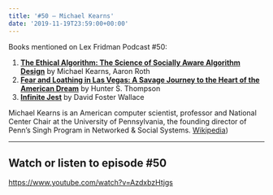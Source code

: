 ```yaml
---
title: '#50 – Michael Kearns'
date: '2019-11-19T23:59:00+00:00'
---
```


Books mentioned on Lex Fridman Podcast #50:

1. <b><a href="https://amzn.to/3ElOSXC" target="_blank" rel="sponsored noopener noreferrer">The Ethical Algorithm: The Science of Socially Aware Algorithm Design</a></b> by Michael Kearns, Aaron Roth
2. <b><a href="https://amzn.to/3TZWrsQ" target="_blank" rel="sponsored noopener noreferrer">Fear and Loathing in Las Vegas: A Savage Journey to the Heart of the American Dream</a></b> by Hunter S. Thompson
3. <b><a href="https://amzn.to/3TMGRAp" target="_blank" rel="sponsored noopener noreferrer">Infinite Jest</a></b> by David Foster Wallace

<!--more-->

Michael Kearns is an American computer scientist, professor and National Center Chair at the University of Pennsylvania, the founding director of Penn’s Singh Program in Networked &amp; Social Systems. <a href="https://en.wikipedia.org/wiki/Michael_Kearns_(computer_scientist" target="_blank">Wikipedia</a>)

- - - - - -

## Watch or listen to episode #50

<https://www.youtube.com/watch?v=AzdxbzHtjgs>